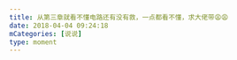 ```yaml
---
title: 从第三章就看不懂电路还有没有救，一点都看不懂，求大佬带😩😩
date: 2018-04-04 09:24:18
mCategories: [说说]
type: moment
---
```


<div id="pics-20180404092418"></div>

<script src="/lib/moment/pics.js"></script>
<script>
var data = [
    {"link": "2018-04-04_000000.jpeg", "type": "shuoshuo"},
    {"link": "2018-04-04_000001.jpeg", "type": "shuoshuo"}
];
picsRender(data, "pics-20180404092418");
</script>
